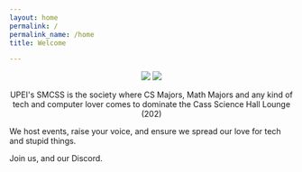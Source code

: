 ```yaml
---
layout: home
permalink: /
permalink_name: /home
title: Welcome

---
```



<p align="center">
<img src="https://user-images.githubusercontent.com/91146114/134968266-c13c5149-8137-45cd-9fc2-a1c87413d25e.gif">
<img src="https://user-images.githubusercontent.com/91146114/134747496-4b06ef45-dd3a-41b7-bc96-eff6ca8983e3.png">
</p> 

<p align="center"> 
UPEI's SMCSS is the society where CS Majors, Math Majors and any kind of tech and computer lover comes to dominate the Cass Science Hall Lounge (202) 
  
We host events, raise your voice, and ensure we spread our love for tech and stupid things.
 
Join us, and our Discord. 
</p>



